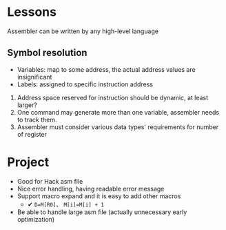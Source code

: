 # Lessons

Assembler can be written by any high-level language

## Symbol resolution
- Variables: map to some address, the actual address values are insignificant
- Labels: assigned to specific instruction address

1. Address space reserved for instruction should be dynamic, at least larger?
2. One command may generate more than one variable, assembler needs to track them.
3. Assembler must consider various data types' requirements for number of register

# Project

- Good for Hack asm file
- Nice error handling, having readable error message
- Support macro expand and it is easy to add other macros
  - ✔ `D=M[R0]`、 `M[i]=M[i] + 1`
- Be able to handle large asm file (actually unnecessary early optimization)
